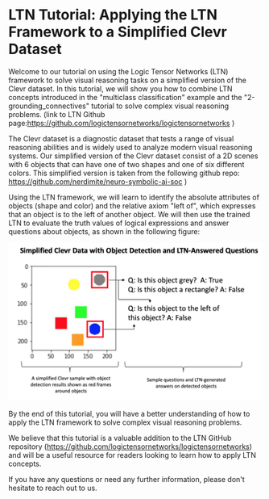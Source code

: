 # LTN Tutorial: Applying the LTN Framework to a Simplified Clevr Dataset

Welcome to our tutorial on using the Logic Tensor Networks (LTN) framework to solve visual reasoning tasks on a simplified version of the Clevr dataset. In this tutorial, we will show you how to combine LTN concepts introduced in the "multiclass classification" example and the "2-grounding_connectives" tutorial to solve complex visual reasoning problems. (link to LTN Github page:https://github.com/logictensornetworks/logictensornetworks )

The Clevr dataset is a diagnostic dataset that tests a range of visual reasoning abilities and is widely used to analyze modern visual reasoning systems. Our simplified version of the Clevr dataset consist of a 2D scenes with 6 objects that can have one of two shapes and one of six different colors. This simplified version is taken from the following github repo:  https://github.com/nerdimite/neuro-symbolic-ai-soc )

Using the LTN framework, we will learn to identify the absolute attributes of objects (shape and color) and the relative axiom "left of", which expresses that an object is to the left of another object. We will then use the trained LTN to evaluate the truth values of logical expressions and answer questions about objects, as shown in the following figure:

![alt text](https://github.com/JohannaOttb00782280/Tutorial_LTN_Clevr_like/blob/main/Figure%202%20Simplified%20Clevr%20Detector%20and%20LTN.png)

By the end of this tutorial, you will have a better understanding of how to apply the LTN framework to solve complex visual reasoning problems.

We believe that this tutorial is a valuable addition to the LTN GitHub repository (https://github.com/logictensornetworks/logictensornetworks) and will be a useful resource for readers looking to learn how to apply LTN concepts.

If you have any questions or need any further information, please don't hesitate to reach out to us.
